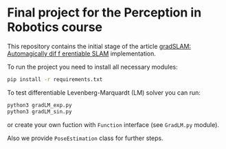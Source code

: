 # Final project for the Perception in Robotics course

This repository contains the initial stage of the article [gradSLAM: Automagically dif f erentiable SLAM](https://arxiv.org/pdf/1910.10672v3.pdf) implementation.

To run the project you need to install all necessary modules:

```bash
pip install -r requirements.txt
```

To test differentiable Levenberg-Marquardt (LM) solver you can run:

```bash
python3 gradLM_exp.py
python3 gradLM_sin.py
```

or create your own fuction with `Function` interface (see `GradLM.py` module).

Also we provide `PoseEstimation` class for further steps.
